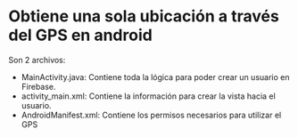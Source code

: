 # Obtiene una sola ubicación a través del GPS en android
Son 2 archivos:

* MainActivity.java: Contiene toda la lógica para poder crear un usuario en Firebase.
* activity_main.xml: Contiene la información para crear la vista hacia el usuario.
* AndroidManifest.xml: Contiene los permisos necesarios para utilizar el GPS

